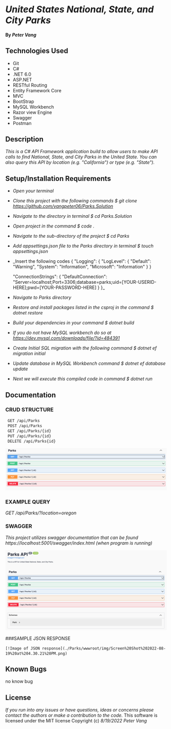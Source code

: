 # _United States National, State, and City Parks_

#### By _**Peter Vang**_

## Technologies Used
* Git
* C#
* .NET 6.0
* ASP.NET
* RESTful Routing
* Entity Framework Core
* MVC
* BootStrap
* MySQL Workbench
* Razor view Engine  
* Swagger
* Postman

## Description

_This is a C# API Framework application build to allow users to make API calls to find National, State, and City Parks in the United State. You can also query this API by location (e.g. "California") or type (e.g. "State")._

## Setup/Installation Requirements

* _Open your terminal_
* _Clone this project with the following commands $ git clone https://github.com/vangpeter06/Parks.Solution_
* _Navigate to the directory in terminal $ cd Parks.Solution_
* _Open project in the command $ code ._
* _Navigate to the sub-directory of the project $ cd Parks_
* _Add appsettings.json file to the Parks directory in terminal $ touch appsettings.json_
* _Insert the following codes 
  {
  "Logging": {
    "LogLevel": {
      "Default": "Warning",
      "System": "Information",
      "Microsoft": "Information"
    }
  }
  
   "ConnectionStrings": {
    "DefaultConnection": "Server=localhost;Port=3306;database=parks;uid=[YOUR-USERID-HERE];pwd=[YOUR-PASSWORD-HERE]
      }
    }_
* _Navigate to Parks directory_
* _Restore and install packages listed in the csproj in the command $ dotnet restore_
* _Build your dependencies in your command $ dotnet build_
* _If you do not have MySQL workbench do so at https://dev.mysql.com/downloads/file/?id=484391_
* _Create Initial SQL migration with the following command $ dotnet ef migration initial_
* _Update database in MySQL Workbench command $ dotnet ef database update_
* _Next we will execute this compiled code in command $ dotnet run_

## Documentation

### CRUD STRUCTURE
```
 GET /api/Parks
 POST /api/Parks
 GET /api/Parks/{id}
 PUT /api/Parks/{id}
 DELETE /api/Parks{id}
```
![Image of CRUD structure](./Parks/wwwroot/img/Screen%20Shot%202022-08-19%20at%204.18.41%20PM.png)

### EXAMPLE QUERY
 _GET /api/Parks/?location=oregon_

### SWAGGER
 _This project utilizes swagger documentation that can be found https://localhost:5001/swagger/index.html (when program is running)_

![Image of Swagger](./Parks/wwwroot/img/Screen%20Shot%202022-08-19%20at%203.19.43%20PM.png)

###SAMPLE JSON RESPONSE 
```
[!Image of JSON response](./Parks/wwwroot/img/Screen%20Shot%202022-08-19%20at%204.30.21%20PM.png)
```

## Known Bugs
no know bug

## License
_If you run into any issues or have questions, ideas or concerns please contact the authors or make a contribution to the code._
This software is licensed under the MIT license
Copyright (c) _8/19/2022_ _Peter Vang_    